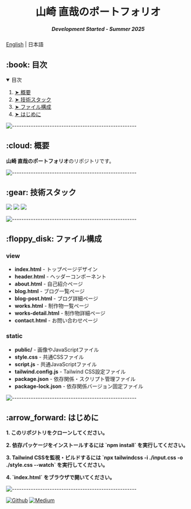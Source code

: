 <h1 align="center"> 山崎 直哉のポートフォリオ </h1>
<h5 align="center"> Development Started - Summer 2025 </h5>

[English](https://github.com/nao-United92/portfolio/blob/main/README.md) | 日本語</h2>

<!-- 目次 -->
<h2 id="table-of-contents"> :book: 目次</h2>

<details open="open">
  <summary>目次</summary>
  <ol>
    <li><a href="#overview"> ➤ 概要</a></li>
    <li><a href="#technologies"> ➤ 技術スタック</a></li>
    <li><a href="#project-files-description"> ➤ ファイル構成</a></li>
    <li><a href="#getting-started"> ➤ はじめに</a></li>
  </ol>
</details>

![-----------------------------------------------------](https://raw.githubusercontent.com/andreasbm/readme/master/assets/lines/rainbow.png)

<!-- 概要 -->
<h2 id="overview"> :cloud: 概要</h2>

<p align="justify">
  <b>山崎 直哉のポートフォリオ</b>のリポジトリです。
</p>

![-----------------------------------------------------](https://raw.githubusercontent.com/andreasbm/readme/master/assets/lines/rainbow.png)

<!-- 技術スタック -->
<h2 id="technologies"> :gear: 技術スタック</h2>

<p align="justify">
<img src="https://img.shields.io/badge/-Html5-E34F26.svg?logo=html5&style=plastic">
<img src="https://img.shields.io/badge/-Tailwind-1572B6.svg?logo=css3&style=plastic">
<img src="https://img.shields.io/badge/javascript-blue?logo=javascript">
</p>

![-----------------------------------------------------](https://raw.githubusercontent.com/andreasbm/readme/master/assets/lines/rainbow.png)

<!-- ファイル構成 -->
<h2 id="project-files-description"> :floppy_disk: ファイル構成</h2>

<h3>view</h3>
<ul>
  <li><b>index.html</b> - トップページデザイン</li>
  <li><b>header.html</b> - ヘッダーコンポーネント</li>
  <li><b>about.html</b> - 自己紹介ページ</li>
  <li><b>blog.html</b> - ブログ一覧ページ</li>
  <li><b>blog-post.html</b> - ブログ詳細ページ</li>
  <li><b>works.html</b> - 制作物一覧ページ</li>
  <li><b>works-detail.html</b> - 制作物詳細ページ</li>
  <li><b>contact.html</b> - お問い合わせページ</li>
</ul>

<h3>static</h3>
<ul>
  <li><b>public/</b> - 画像やJavaScriptファイル</li>
  <li><b>style.css</b> - 共通CSSファイル</li>
  <li><b>script.js</b> - 共通JavaScriptファイル</li>
  <li><b>tailwind.config.js</b> - Tailwind CSS設定ファイル</li>
  <li><b>package.json</b> - 依存関係・スクリプト管理ファイル</li>
  <li><b>package-lock.json</b> - 依存関係バージョン固定ファイル</li>
</ul>

![-----------------------------------------------------](https://raw.githubusercontent.com/andreasbm/readme/master/assets/lines/rainbow.png)

<!-- はじめに -->
<h2 id="getting-started"> :arrow_forward: はじめに</h2>

<p><b>1. このリポジトリをクローンしてください。</b>
<p><b>2. 依存パッケージをインストールするには `npm install` を実行してください。</b>
<p><b>3. Tailwind CSSを監視・ビルドするには `npx tailwindcss -i ./input.css -o ./style.css --watch` を実行してください。</b>
<p><b>4. `index.html` をブラウザで開いてください。</b>

![-----------------------------------------------------](https://raw.githubusercontent.com/andreasbm/readme/master/assets/lines/rainbow.png)

<a href="https://github.com/nao-United92" target="_blank"><img alt="Github" src="https://img.shields.io/badge/GitHub-%2312100E.svg?&style=for-the-badge&logo=Github&logoColor=white" /></a>
<a href="https://qiita.com/nao-United92" target="_blank"><img alt="Medium" src="https://img.shields.io/badge/qiita-55C500.svg?&style=for-the-badge&logo=qiita&logoColor=white" /></a>
